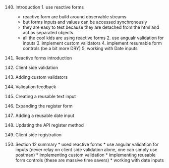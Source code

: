 140. Introduction
    1. use reactive forms
        * reactive form are build around observable streams 
        * but forms inputs and values can be accessed synchronously
        * they are easy to test because they are detached from the html and act as separated objects
        * all the cool kids are using reactive forms
    2. use angualr validation for inputs
    3. implement custom validators
    4. implement resumable form controls (be a bit more DRY)
    5. working with Date inputs

141. Reactive forms introduction
142. Client side validation
143. Adding custom validators
144. Validation feedback
145. Creating a reusable text input
147. Expanding the register form
148. Adding a reusable date input
149. Updating the API register method
150. Client side registration
151. Section 12 summary
    * used reactive forms
    * use angular validation for inputs (never relay on client side validation alone, one can simply use postman)
    * implementing custom validation
    * implementing reusable form controls (these are massive time savers)
    * working with date inputs
    
